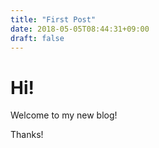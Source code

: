 ```yaml
---
title: "First Post"
date: 2018-05-05T08:44:31+09:00
draft: false
---
```

# Hi!

Welcome to my new blog!

Thanks!
